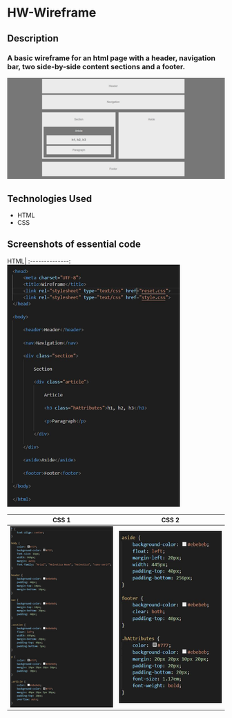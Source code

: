 # HW-Wireframe

## Description
### A basic wireframe for an html page with a header, navigation bar, two side-by-side content sections and a footer.

<img src="images/wireframe.jpg" alt="Wireframe">

## Technologies Used
* HTML
* CSS

## Screenshots of essential code
HTML|
:--------------:
<img src="images/html-code.jpg" alt="HTML" width="400"/>

CSS 1             |  CSS 2
:-------------------------:|:-------------------------:
<img src="images/css-1.jpg" alt="CSS-1" width="400"/>  |  <img src="images/css-2.jpg" alt="CSS-1" width="400"/>

